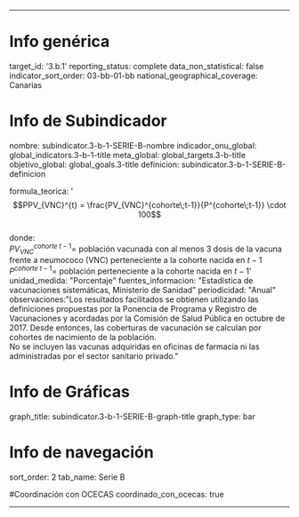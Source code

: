 ---

# Info genérica
target_id: '3.b.1'
reporting_status: complete
data_non_statistical: false
indicator_sort_order: 03-bb-01-bb
national_geographical_coverage: Canarias

# Info de Subindicador
nombre: subindicator.3-b-1-SERIE-B-nombre
indicador_onu_global: global_indicators.3-b-1-title
meta_global: global_targets.3-b-title
objetivo_global: global_goals.3-title
definicion: subindicator.3-b-1-SERIE-B-definicion

formula_teorica: '$$PPV_{VNC}^{t} = \frac{PV_{VNC}^{cohorte\;t-1}}{P^{cohorte\;t-1}} \cdot 100$$ <br>
donde: <br>
$PV_{VNC}^{cohorte\;t-1} =$ población vacunada con al menos 3 dosis de la vacuna frente a neumococo (VNC) perteneciente a la cohorte nacida en $t-1$<br>
$P^{cohorte\;t-1} =$ población perteneciente a la cohorte nacida en $t-1$'
unidad_medida: "Porcentaje"
fuentes_informacion: "Estadística de vacunaciones sistemáticas, Ministerio de Sanidad"
periodicidad: "Anual"
observaciones:"Los resultados facilitados se obtienen utilizando las definiciones propuestas por la Ponencia de Programa y Registro de Vacunaciones y
acordadas por la Comisión de Salud Pública en octubre de 2017. Desde entonces, las coberturas de vacunación se calculan por cohortes de
nacimiento de la población.<br>
No se incluyen las vacunas adquiridas en oficinas de farmacia ni las administradas por el sector sanitario privado."

# Info de Gráficas
graph_title: subindicator.3-b-1-SERIE-B-graph-title
graph_type: bar

# Info de navegación
sort_order: 2
tab_name: Serie B

#Coordinación con OCECAS
coordinado_con_ocecas: true

---